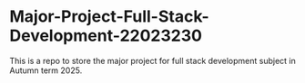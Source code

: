 # Major-Project-Full-Stack-Development-22023230
This is a repo to store the major project for full stack development subject in Autumn term 2025.
